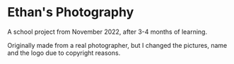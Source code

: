 ﻿# Ethan's Photography
 
 A school project from November 2022, after 3-4 months of learning.

Originally made from a real photographer, but I changed the pictures, name and the logo due to copyright reasons.
